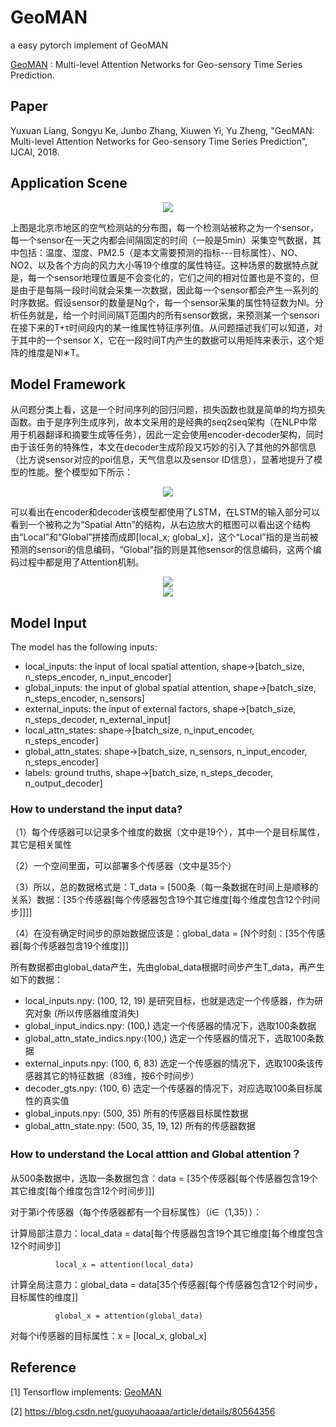 # GeoMAN
a easy pytorch implement of GeoMAN

[GeoMAN](http://yuxuanliang.com/assets/pdf/ijcai-18/paper.pdf) : Multi-level Attention Networks for Geo-sensory Time Series Prediction.

## Paper
Yuxuan Liang, Songyu Ke, Junbo Zhang, Xiuwen Yi, Yu Zheng, "GeoMAN: Multi-level Attention Networks for Geo-sensory Time Series Prediction", IJCAI, 2018.

## Application Scene

<div align=center><img src="https://github.com/xchadesi/GeoMAN/blob/master/scene.png"/></div>

上图是北京市地区的空气检测站的分布图，每一个检测站被称之为一个sensor，每一个sensor在一天之内都会间隔固定的时间（一般是5min）采集空气数据，其中包括：温度、湿度、PM2.5（是本文需要预测的指标---目标属性）、NO、NO2、以及各个方向的风力大小等19个维度的属性特征。这种场景的数据特点就是，每一个sensor地理位置是不会变化的，它们之间的相对位置也是不变的，但是由于是每隔一段时间就会采集一次数据，因此每一个sensor都会产生一系列的时序数据。假设sensor的数量是Ng个，每一个sensor采集的属性特征数为Nl。分析任务就是，给一个时间间隔T范围内的所有sensor数据，来预测某一个sensori在接下来的T+τ时间段内的某一维属性特征序列值。从问题描述我们可以知道，对于其中的一个sensor X，它在一段时间T内产生的数据可以用矩阵来表示，这个矩阵的维度是Nl∗T。

## Model Framework

从问题分类上看，这是一个时间序列的回归问题，损失函数也就是简单的均方损失函数。由于是序列生成序列，故本文采用的是经典的seq2seq架构（在NLP中常用于机器翻译和摘要生成等任务），因此一定会使用encoder-decoder架构，同时由于该任务的特殊性，本文在decoder生成阶段又巧妙的引入了其他的外部信息（比方说sensor对应的poi信息，天气信息以及sensor ID信息），显著地提升了模型的性能。整个模型如下所示： 
<div align=center><img src="https://github.com/xchadesi/GeoMAN/blob/master/model.png"/></div>

可以看出在encoder和decoder该模型都使用了LSTM，在LSTM的输入部分可以看到一个被称之为“Spatial Attn”的结构，从右边放大的框图可以看出这个结构由“Local”和“Global”拼接而成即[local_x; global_x]，这个“Local”指的是当前被预测的sensori的信息编码，“Global”指的则是其他sensor的信息编码，这两个编码过程中都是用了Attention机制。
<div align=center><img src="https://github.com/xchadesi/GeoMAN/blob/master/local_global_attention.PNG"/></div>
<div align=center><img src="https://github.com/xchadesi/GeoMAN/blob/master/temporal_attention.PNG"/></div>


## Model Input
The model has the following inputs:<br>
- local_inputs: the input of local spatial attention, shape->[batch_size, n_steps_encoder, n_input_encoder]<br>
- global_inputs: the input of global spatial attention, shape->[batch_size, n_steps_encoder, n_sensors]<br>
- external_inputs: the input of external factors, shape->[batch_size, n_steps_decoder, n_external_input]<br>
- local_attn_states: shape->[batch_size, n_input_encoder, n_steps_encoder]<br>
- global_attn_states: shape->[batch_size, n_sensors, n_input_encoder, n_steps_encoder]<br>
- labels: ground truths, shape->[batch_size, n_steps_decoder, n_output_decoder]<br>

### How to understand the input data?

（1）每个传感器可以记录多个维度的数据（文中是19个），其中一个是目标属性，其它是相关属性

（2）一个空间里面，可以部署多个传感器（文中是35个）

（3）所以，总的数据格式是：T_data = [500条（每一条数据在时间上是顺移的关系）数据：[35个传感器[每个传感器包含19个其它维度[每个维度包含12个时间步]]]]

（4）在没有确定时间步的原始数据应该是：global_data = [N个时刻：[35个传感器[每个传感器包含19个维度]]]

所有数据都由global_data产生，先由global_data根据时间步产生T_data，再产生如下的数据：

- local_inputs.npy: (100, 12, 19) 是研究目标，也就是选定一个传感器，作为研究对象 (所以传感器维度消失)<br>
- global_input_indics.npy: (100,) 选定一个传感器的情况下，选取100条数据<br>
- global_attn_state_indics.npy:(100,) 选定一个传感器的情况下，选取100条数据<br>
- external_inputs.npy: (100, 6, 83) 选定一个传感器的情况下，选取100条该传感器其它的特征数据（83维，按6个时间步）<br>
- decoder_gts.npy: (100, 6) 选定一个传感器的情况下，对应选取100条目标属性的真实值<br>
- global_inputs.npy: (500, 35) 所有的传感器目标属性数据<br>
- global_attn_state.npy: (500, 35, 19, 12) 所有的传感器数据<br>

### How to understand the Local atttion and Global attention？

从500条数据中，选取一条数据包含：data = [35个传感器[每个传感器包含19个其它维度[每个维度包含12个时间步]]] <br>

 对于第i个传感器（每个传感器都有一个目标属性）（i∈（1,35））：<br>
 
 计算局部注意力：local_data = data[每个传感器包含19个其它维度[每个维度包含12个时间步]]<br>
 
              local_x = attention(local_data)
              
 计算全局注意力：global_data = data[35个传感器[每个传感器包含12个时间步，目标属性的维度]]  <br>
 
              global_x = attention(global_data)
              
 对每个i传感器的目标属性：x = [local_x, global_x]

## Reference

[1]  Tensorflow implements: [GeoMAN](https://github.com/yoshall/GeoMAN)<br>

[2]  https://blog.csdn.net/guoyuhaoaaa/article/details/80564356<br>
